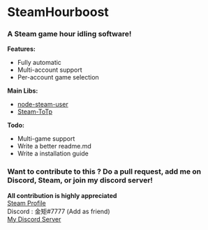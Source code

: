 # SteamHourboost
### A Steam game hour idling software!


**Features:**
* Fully automatic
* Multi-account support
* Per-account game selection

**Main Libs:**
* [node-steam-user](https://github.com/DoctorMcKay/node-steam-user)
* [Steam-ToTp](https://github.com/DoctorMcKay/node-steam-totp)

**Todo:**
* Multi-game support
* Write a better readme.md
* Write a installation guide

### Want to contribute to this ? Do a pull request, add me on Discord, Steam, or join my discord server!
**All contribution is highly appreciated**
<br>
[Steam Profile](http://steamcommunity.com/profiles/76561198082642088/)<br>
Discord : 金矩#7777 (Add as friend)<br>
[My Discord Server](https://discord.gg/FTfzN3c)<br>
